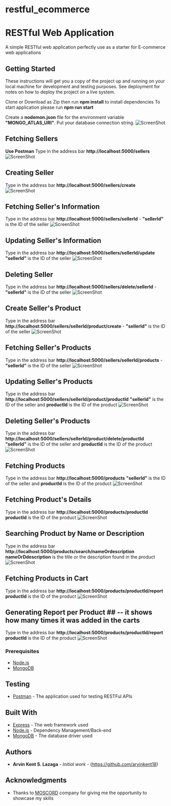 # restful_ecommerce
# RESTful Web Application

A simple RESTful web application perfectly use as a starter for E-commerce web applications

## Getting Started

These instructions will get you a copy of the project up and running on your local machine for development and testing purposes. See deployment for notes on how to deploy the project on a live system.

Clone or Download as Zip then run **npm install** to install dependencies
To start application please run **npm run start**

Create a **nodemon.json** file for the environment variable **"MONGO_ATLAS_URI"**. Put your database connection string.
![ScreenShot](https://user-images.githubusercontent.com/32665778/72198606-021fb980-346b-11ea-89b7-f5bfa8013c36.PNG)

## Fetching Sellers ##
**Use Postman**
Type in the address bar **http://localhost:5000/sellers**
![ScreenShot](https://user-images.githubusercontent.com/32665778/72198290-65f3b380-3466-11ea-8726-9c993d4d828d.PNG)

## Creating Seller ##
Type in the address bar **http://localhost:5000/sellers/create**
![ScreenShot](https://user-images.githubusercontent.com/32665778/72198455-89b7f900-3468-11ea-9847-b0a5b43e2498.PNG)

## Fetching Seller's Information ##
Type in the address bar **http://localhost:5000/sellers/sellerId** - **"sellerId"** is the ID of the seller
![ScreenShot](https://user-images.githubusercontent.com/32665778/72198361-2d080e80-3467-11ea-97e7-0308ef45cbee.PNG)

## Updating Seller's Information ##
Type in the address bar **http://localhost:5000/sellers/sellerId/update** **"sellerId"** is the ID of the seller
![ScreenShot](https://user-images.githubusercontent.com/32665778/72198421-04344900-3468-11ea-8ccd-2bd188588f51.PNG)

## Deleting Seller ##
Type in the address bar **http://localhost:5000/sellers/delete/sellerId** - **"sellerId"** is the ID of the seller
![ScreenShot](https://user-images.githubusercontent.com/32665778/72198455-89b7f900-3468-11ea-9847-b0a5b43e2498.PNG)

## Create Seller's Product ##
Type in the address bar **http://localhost:5000/sellers/sellerId/product/create** - **"sellerId"** is the ID of the seller
![ScreenShot](https://user-images.githubusercontent.com/32665778/72198634-76f2f380-346b-11ea-9555-37697d9fd733.PNG)

## Fetching Seller's Products ##
Type in the address bar **http://localhost:5000/sellers/sellerId/products** - **"sellerId"** is the ID of the seller
![ScreenShot](https://user-images.githubusercontent.com/32665778/72198666-eff24b00-346b-11ea-83c8-cc207e3d6abb.PNG)

## Updating Seller's Products ##
Type in the address bar **http://localhost:5000/sellers/sellerId/product/productId**
**"sellerId"** is the ID of the seller and **productId** is the ID of the product
![ScreenShot](https://user-images.githubusercontent.com/32665778/72198786-752a2f80-346d-11ea-8d96-afe78ed60349.PNG)

## Deleting Seller's Products ##
Type in the address bar **http://localhost:5000/sellers/sellerId/product/delete/productId**
**"sellerId"** is the ID of the seller and **productId** is the ID of the product
![ScreenShot](https://user-images.githubusercontent.com/32665778/72206250-62901480-34c6-11ea-9ead-35e45653bf5c.PNG)

## Fetching Products ##
Type in the address bar **http://localhost:5000/products**
**"sellerId"** is the ID of the seller and **productId** is the ID of the product
![ScreenShot](https://user-images.githubusercontent.com/32665778/72206254-70459a00-34c6-11ea-9b67-da7848f47159.PNG)

## Fetching Product's Details ##
Type in the address bar **http://localhost:5000/products/productId**
**productId** is the ID of the product
![ScreenShot](https://user-images.githubusercontent.com/32665778/72206252-6754c880-34c6-11ea-8e53-cdfbd7abc556.PNG)

## Searching Product by Name or Description ##
Type in the address bar **http://localhost:5000/products/search/nameOrdescription**
**nameOrDdescription** is the title or the description found in the product
![ScreenShot](https://user-images.githubusercontent.com/32665778/72206327-23ae8e80-34c7-11ea-9ad4-1a27d7ffb686.PNG)

## Fetching Products in Cart ##
Type in the address bar **http://localhost:5000/products/productId/report**
**productId** is the ID of the product
![ScreenShot](https://user-images.githubusercontent.com/32665778/72206253-6d4aa980-34c6-11ea-999e-cf88c6526514.PNG)

## Generating Report per Product ## -- it shows how many times it was added in the carts
Type in the address bar **http://localhost:5000/products/productId/report**
**productId** is the ID of the product
![ScreenShot](https://user-images.githubusercontent.com/32665778/72206359-8b64d980-34c7-11ea-9e55-354480eb9091.PNG)

### Prerequisites

* [Node.js](https://www.nodejs.org/)
* [MongoDB](https://www.mongodb.com)

## Testing
* [Postman](https://www.getpostman.com/) - The application used for testing RESTFul APIs

## Built With

* [Express](https://www.express.com/) - The web framework used
* [Node.js](https://nodejs.org/) - Dependency Management/Back-end
* [MongoDB](https://www.mongodb.com) - The database driver used

## Authors

* **Arvin Kent S. Lazaga** - *Initial work* - (https://github.com/arvinkent18)

## Acknowledgments

* Thanks to [MOSCORD](https://www.moscord.com/) company for giving me the opportunity to showcase my skills
